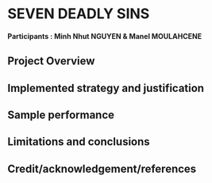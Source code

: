 # **SEVEN DEADLY SINS**

#### Participants : Minh Nhut NGUYEN & Manel MOULAHCENE

## **Project Overview**

## **Implemented strategy and justification**  

## **Sample performance** 

## **Limitations and conclusions**

## **Credit/acknowledgement/references** 

